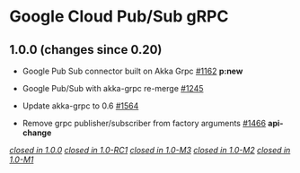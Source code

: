 # Google Cloud Pub/Sub gRPC

## 1.0.0 (changes since 0.20)

* Google Pub Sub connector built on Akka Grpc [#1162](https://github.com/akka/alpakka/pull/1162)   **p:new** 

* Google Pub/Sub with akka-grpc re-merge [#1245](https://github.com/akka/alpakka/pull/1245)   

* Update akka-grpc to 0.6 [#1564](https://github.com/akka/alpakka/pull/1564)   

* Remove grpc publisher/subscriber from factory arguments [#1466](https://github.com/akka/alpakka/pull/1466)  **api-change**  


[*closed in 1.0.0*](https://github.com/akka/alpakka/issues?q=is%3Aclosed+milestone%3A1.0.0+label%3Ap%3Agoogle-cloud-pub-sub-grpc)
[*closed in 1.0-RC1*](https://github.com/akka/alpakka/issues?q=is%3Aclosed+milestone%3A1.0-RC1+label%3Ap%3Agoogle-cloud-pub-sub-grpc)
[*closed in 1.0-M3*](https://github.com/akka/alpakka/issues?q=is%3Aclosed+milestone%3A1.0-M3+label%3Ap%3Agoogle-cloud-pub-sub-grpc)
[*closed in 1.0-M2*](https://github.com/akka/alpakka/issues?q=is%3Aclosed+milestone%3A1.0-M2+label%3Ap%3Agoogle-cloud-pub-sub-grpc)
[*closed in 1.0-M1*](https://github.com/akka/alpakka/issues?q=is%3Aclosed+milestone%3A1.0-M1+label%3Ap%3Agoogle-cloud-pub-sub-grpc)
